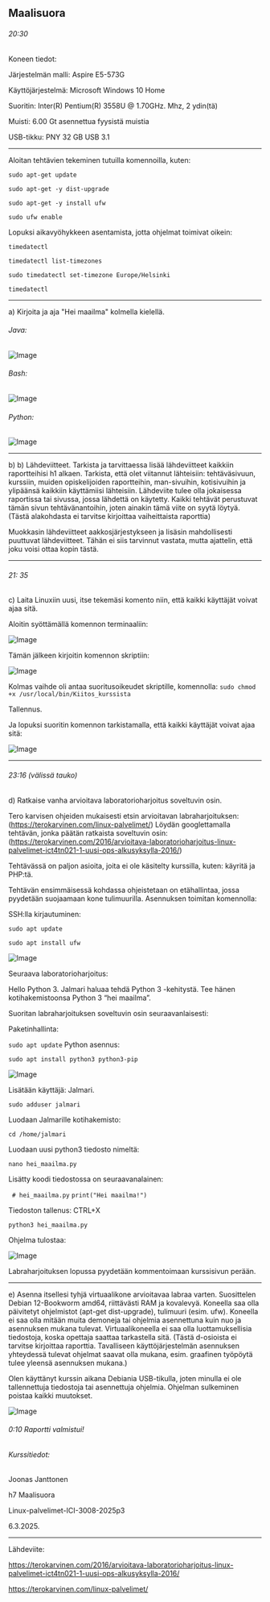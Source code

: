 Maalisuora
---
###### 20:30 

Koneen tiedot:

Järjestelmän malli: Aspire E5-573G

Käyttöjärjestelmä: Microsoft Windows 10 Home

Suoritin: Inter(R) Pentium(R) 3558U @ 1.70GHz. Mhz, 2 ydin(tä)

Muisti: 6.00 Gt asennettua fyysistä muistia

USB-tikku: PNY 32 GB USB 3.1

-----

Aloitan tehtävien tekeminen tutuilla komennoilla, kuten: 

```sudo apt-get update ```

``` sudo apt-get -y dist-upgrade ``` 

``` sudo apt-get -y install ufw ``` 

```sudo ufw enable ``` 

Lopuksi aikavyöhykkeen asentamista, jotta ohjelmat toimivat oikein: 

```timedatectl ``` 

```timedatectl list-timezones``` 

``` sudo timedatectl set-timezone Europe/Helsinki ```

```timedatectl ```

-----
a) Kirjoita ja aja "Hei maailma" kolmella kielellä.

###### Java:
![Image](https://github.com/user-attachments/assets/a406c943-23ae-4be7-8f96-00eb112d54df)
###### Bash:
![Image](https://github.com/user-attachments/assets/8040ee9a-708e-48af-97d9-f1d94c2fd50d)
###### Python:
![Image](https://github.com/user-attachments/assets/065a84af-a102-403e-8251-db6518abea6a)

-----
b) b) Lähdeviitteet. Tarkista ja tarvittaessa lisää lähdeviitteet kaikkiin raportteihisi h1 alkaen. Tarkista, että olet viitannut lähteisiin: tehtäväsivuun, kurssiin, muiden opiskelijoiden raportteihin, man-sivuihin, kotisivuihin ja ylipäänsä kaikkiin käyttämiisi lähteisiin. Lähdeviite tulee olla jokaisessa raportissa tai sivussa, jossa lähdettä on käytetty. Kaikki tehtävät perustuvat tämän sivun tehtävänantoihin, joten ainakin tämä viite on syytä löytyä. (Tästä alakohdasta ei tarvitse kirjoittaa vaiheittaista raporttia)

Muokkasin lähdeviitteet aakkosjärjestykseen ja lisäsin mahdollisesti puuttuvat lähdeviitteet. Tähän ei siis tarvinnut vastata, mutta ajattelin, että joku voisi ottaa kopin tästä.

-----
###### 21: 35
c) Laita Linuxiin uusi, itse tekemäsi komento niin, että kaikki käyttäjät voivat ajaa sitä.

Aloitin syöttämällä komennon terminaaliin:

![Image](https://github.com/user-attachments/assets/8d8d2e7c-bd01-4c84-9bde-6030d554bf25)

Tämän jälkeen kirjoitin komennon skriptiin:

![Image](https://github.com/user-attachments/assets/04985cbd-c6a5-4a16-9f32-897af13aa157)
 
Kolmas vaihde oli antaa suoritusoikeudet skriptille, komennolla: ```sudo chmod +x /usr/local/bin/Kiitos_kurssista```

Tallennus.

Ja lopuksi suoritin komennon tarkistamalla, että kaikki käyttäjät voivat ajaa sitä:

![Image](https://github.com/user-attachments/assets/e9017134-3b2a-4721-908d-7e219f410375)

-----

###### 23:16 (välissä tauko)

d) Ratkaise vanha arvioitava laboratorioharjoitus soveltuvin osin.

Tero karvisen ohjeiden mukaisesti etsin arvioitavan labraharjoituksen: (https://terokarvinen.com/linux-palvelimet/)
Löydän googlettamalla tehtävän, jonka päätän ratkaista soveltuvin osin: (https://terokarvinen.com/2016/arvioitava-laboratorioharjoitus-linux-palvelimet-ict4tn021-1-uusi-ops-alkusyksylla-2016/)

Tehtävässä on paljon asioita, joita ei ole käsitelty kurssilla, kuten: käyritä ja PHP:tä.

Tehtävän ensimmäisessä kohdassa ohjeistetaan on etähallintaa, jossa pyydetään suojaamaan kone tulimuurilla. 
Asennuksen toimitan komennolla:

SSH:lla kirjautuminen:

```sudo apt update```

```sudo apt install ufw```

![Image](https://github.com/user-attachments/assets/8c88dde2-0bba-4266-a159-550df3fd0031)

Seuraava laboratorioharjoitus: 

Hello Python 3. Jalmari haluaa tehdä Python 3 -kehitystä. Tee hänen kotihakemistoonsa Python 3 “hei maailma”.

Suoritan labraharjoituksen soveltuvin osin seuraavanlaisesti:

Paketinhallinta:

```sudo apt update```
Python asennus:

```sudo apt install python3 python3-pip```

![Image](https://github.com/user-attachments/assets/ad6e18d9-bb53-441c-92c3-e0dc873017fc)

Lisätään käyttäjä: Jalmari.

```sudo adduser jalmari```

Luodaan Jalmarille kotihakemisto:

```cd /home/jalmari```

Luodaan uusi python3 tiedosto nimeltä:

```nano hei_maailma.py```

Lisätty koodi tiedostossa on seuraavanalainen:

``` # hei_maailma.py```
```print("Hei maailma!")```

Tiedoston tallenus: CTRL+X

```python3 hei_maailma.py```

Ohjelma tulostaa: 

![Image](https://github.com/user-attachments/assets/b9dd7cb0-ae60-4638-a1a2-07b660e4d31a)

Labraharjoituksen lopussa pyydetään kommentoimaan kurssisivun perään.

-----

e) Asenna itsellesi tyhjä virtuaalikone arvioitavaa labraa varten. Suosittelen Debian 12-Bookworm amd64, riittävästi RAM ja kovalevyä. Koneella saa olla päivitetyt ohjelmistot (apt-get dist-upgrade), tulimuuri (esim. ufw). Koneella ei saa olla mitään muita demoneja tai ohjelmia asennettuna kuin nuo ja asennuksen mukana tulevat. Virtuaalikoneella ei saa olla luottamuksellisia tiedostoja, koska opettaja saattaa tarkastella sitä. (Tästä d-osioista ei tarvitse kirjoittaa raporttia. Tavalliseen käyttöjärjestelmän asennuksen yhteydessä tulevat ohjelmat saavat olla mukana, esim. graafinen työpöytä tulee yleensä asennuksen mukana.)

Olen käyttänyt kurssin aikana Debiania USB-tikulla, joten minulla ei ole tallennettuja tiedostoja tai asennettuja ohjelmia. Ohjelman sulkeminen poistaa kaikki muutokset.

![Image](https://github.com/user-attachments/assets/837e2f0b-461f-487a-ae43-7fad4444ac72)

###### 0:10 Raportti valmistui!
###### Kurssitiedot:
Joonas Janttonen

h7 Maalisuora

Linux-palvelimet-ICI-3008-2025p3

6.3.2025.

-----
Lähdeviite: 

https://terokarvinen.com/2016/arvioitava-laboratorioharjoitus-linux-palvelimet-ict4tn021-1-uusi-ops-alkusyksylla-2016/

https://terokarvinen.com/linux-palvelimet/
